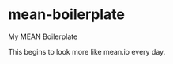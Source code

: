 mean-boilerplate
================

My MEAN Boilerplate

This begins to look more like mean.io every day.